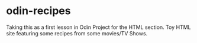 # odin-recipes
Taking this as a first lesson in Odin Project for the HTML section.
Toy HTML site featuring some recipes from some movies/TV Shows.